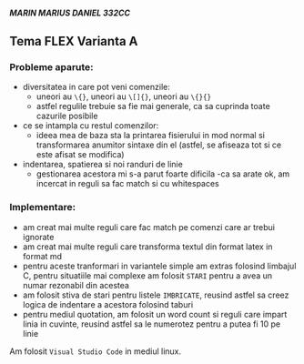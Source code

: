 ##### MARIN MARIUS DANIEL 332CC
## Tema FLEX Varianta A

### Probleme aparute:
- diversitatea in care pot veni comenzile:
    - uneori au `\{}`, uneori au `\[]{}`, uneori au `\{}{}`
    - astfel regulile trebuie sa fie mai generale, ca sa
    cuprinda toate cazurile posibile
- ce se intampla cu restul comenzilor:
    - ideea mea de baza sta la printarea fisierului in mod
    normal si transformarea anumitor sintaxe din el (astfel,
    se afiseaza tot si ce este afisat se modifica)
- indentarea, spatierea si noi randuri de linie
    - gestionarea acestora mi s-a parut foarte dificila
    -ca sa arate ok, am incercat in reguli sa fac match
    si cu whitespaces

### Implementare:
- am creat mai multe reguli care fac match pe comenzi care ar trebui
ignorate
- am creat mai multe reguli care transforma textul din format latex
in format md
- pentru aceste tranformari in variantele simple am extras folosind
limbajul C, pentru situatiile mai complexe am folosit `STARI` pentru a 
avea un numar rezonabil din acestea
- am folosit stiva de stari pentru listele `IMBRICATE`, reusind astfel 
sa creez logica de indentare a acestora folosind taburi
- pentru mediul quotation, am folosit un word count si reguli care
impart linia in cuvinte, reusind astfel sa le numerotez pentru a putea
fi 10 pe linie

Am folosit `Visual Studio Code` in mediul linux.
